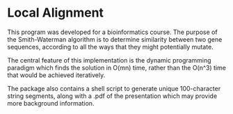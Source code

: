 # Local Alignment

This program was developed for a bioinformatics course. The purpose of the Smith-Waterman algorithm is to determine similarity between two gene sequences, according to all the ways that they might potentially mutate. 

The central feature of this implementation is the dynamic programming paradigm which finds the solution in O(mn) time, rather than the O(n^3) time that would be achieved iteratively.

The package also contains a shell script to generate unique 100-character string segments, along with a .pdf of the presentation which may provide more background information.
